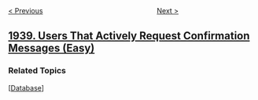 <!--|This file generated by command(leetcode description); DO NOT EDIT.    |-->
<!--+----------------------------------------------------------------------+-->
<!--|@author    awesee <openset.wang@gmail.com>                           |-->
<!--|@link      https://github.com/awesee                                 |-->
<!--|@home      https://github.com/awesee/leetcode                        |-->
<!--+----------------------------------------------------------------------+-->

[< Previous](../maximum-genetic-difference-query "Maximum Genetic Difference Query")
　　　　　　　　　　　　　　　　
[Next >](../longest-common-subsequence-between-sorted-arrays "Longest Common Subsequence Between Sorted Arrays")

## [1939. Users That Actively Request Confirmation Messages (Easy)](https://leetcode.com/problems/users-that-actively-request-confirmation-messages "")



### Related Topics
  [[Database](../../tag/database/README.md)]
